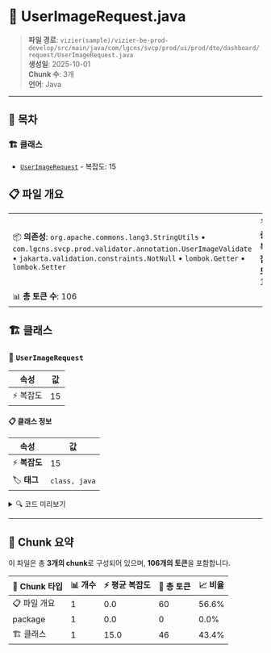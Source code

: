 # 📄 UserImageRequest.java

> **파일 경로**: `vizier(sample)/vizier-be-prod-develop/src/main/java/com/lgcns/svcp/prod/ui/prod/dto/dashboard/request/UserImageRequest.java`  
> **생성일**: 2025-10-01  
> **Chunk 수**: 3개  
> **언어**: Java
---

## 📑 목차

### 🏗️ 클래스
- [`UserImageRequest`](#class-userimagerequest) - 복잡도: 15

## 📋 파일 개요

| | |
|--|--|
| 📦 **의존성**: `org.apache.commons.lang3.StringUtils` • `com.lgcns.svcp.prod.validator.annotation.UserImageValidate` • `jakarta.validation.constraints.NotNull` • `lombok.Getter` • `lombok.Setter` | ⚡ **총 복잡도**: 15 |
| 📊 **총 토큰 수**: 106 |  |



## 🏗️ 클래스

### <a id="class-userimagerequest"></a>🎯 `UserImageRequest`

| 속성 | 값 |
|------|----|
| ⚡ 복잡도 | 15 |



#### 📋 클래스 정보

| 속성 | 값 |
|------|----|
| ⚡ **복잡도** | 15 || 📍 **라인 범위** | 13-13 |
| 🏷️ **태그** | `class, java` |

<details>
<summary>🔍 코드 미리보기</summary>

```java
public class UserImageRequest {
	
	@NotNull(message = "Field is not null")
	@UserImageValidate
	private String imageBase64;
	
	@NotNull(message = "Field is not null")
	private String imageName;
	
	@NotNull(message = "Field is not null")
	private Integer imageSeq;
	
	public String getImageBase64() {
		if (StringUtils.isNotBlank(imageBase64)) {
            return imageBase64.split(",")[1];
        }
        return imageBase64;
	}
}...
```

**Chunk 정보**
- 🆔 **ID**: `48d4897c214b`
- 📍 **라인**: 13-13
- 📊 **토큰**: 46
- 🏷️ **태그**: `class, java`

</details>

---





## 🧩 Chunk 요약

이 파일은 총 **3개의 chunk**로 구성되어 있으며, **106개의 토큰**을 포함합니다.

| 🧩 Chunk 타입 | 📊 개수 | ⚡ 평균 복잡도 | 📝 총 토큰 | 📈 비율 |
|---------------|--------|-------------|----------|--------|
| 📋 파일 개요 | 1 | 0.0 | 60 | 56.6% |
| package | 1 | 0.0 | 0 | 0.0% |
| 🏗️ 클래스 | 1 | 15.0 | 46 | 43.4% |

